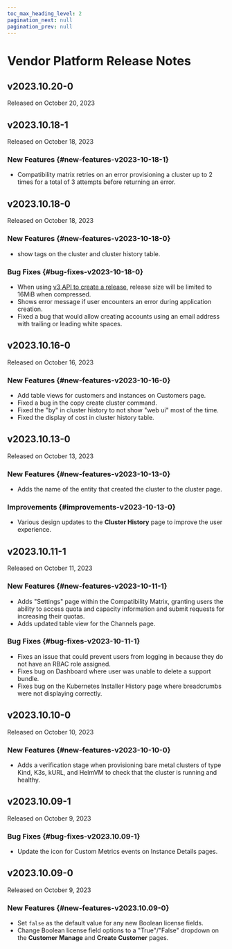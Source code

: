 ```yaml
---
toc_max_heading_level: 2
pagination_next: null
pagination_prev: null
---
```


# Vendor Platform Release Notes

<!--RELEASE_NOTES_PLACEHOLDER-->

## v2023.10.20-0

Released on October 20, 2023

## v2023.10.18-1

Released on October 18, 2023

### New Features {#new-features-v2023-10-18-1}
* Compatibility matrix retries on an error provisioning a cluster up to 2 times for a total of 3 attempts before returning an error.

## v2023.10.18-0

Released on October 18, 2023

### New Features {#new-features-v2023-10-18-0}
* show tags on the cluster and cluster history table.

### Bug Fixes {#bug-fixes-v2023-10-18-0}
* When using [v3 API to create a release](https://replicated-vendor-api.readme.io/reference/createrelease), release size will be limited to 16MiB when compressed.
* Shows error message if user encounters an error during application creation.
* Fixed a bug that would allow creating accounts using an email address with trailing or leading white spaces.

## v2023.10.16-0

Released on October 16, 2023

### New Features {#new-features-v2023-10-16-0}
* Add table views for customers and instances on Customers page.
* Fixed a bug in the copy create cluster command.
* Fixed the "by" in cluster history to not show "web ui" most of the time.
* Fixed the display of cost in cluster history table.

## v2023.10.13-0

Released on October 13, 2023

### New Features {#new-features-v2023-10-13-0}
* Adds the name of the entity that created the cluster to the cluster page.

### Improvements {#improvements-v2023-10-13-0}
* Various design updates to the **Cluster History** page to improve the user experience.

## v2023.10.11-1

Released on October 11, 2023

### New Features {#new-features-v2023-10-11-1}
* Adds "Settings" page within the Compatibility Matrix, granting users the ability to access quota and capacity information and submit requests for increasing their quotas.
* Adds updated table view for the Channels page.

### Bug Fixes {#bug-fixes-v2023-10-11-1}
* Fixes an issue that could prevent users from logging in because they do not have an RBAC role assigned.
* Fixes bug on Dashboard where user was unable to delete a support bundle.
* Fixes bug on the Kubernetes Installer History page where breadcrumbs were not displaying correctly.

## v2023.10.10-0

Released on October 10, 2023

### New Features {#new-features-v2023-10-10-0}
* Adds a verification stage when provisioning bare metal clusters of type Kind, K3s, kURL, and HelmVM to check that the cluster is running and healthy.

## v2023.10.09-1

Released on October 9, 2023

### Bug Fixes {#bug-fixes-v2023.10.09-1}
* Update the icon for Custom Metrics events on Instance Details pages.

## v2023.10.09-0

Released on October 9, 2023

### New Features {#new-features-v2023.10.09-0}
* Set `false` as the default value for any new Boolean license fields.
* Change Boolean license field options to a "True"/"False" dropdown on the **Customer Manage** and **Create Customer** pages.
